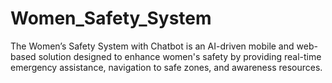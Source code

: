 # Women_Safety_System
The Women’s Safety System with Chatbot is an AI-driven mobile and web-based solution designed to enhance women's safety by providing real-time emergency assistance, navigation to safe zones, and awareness resources.
